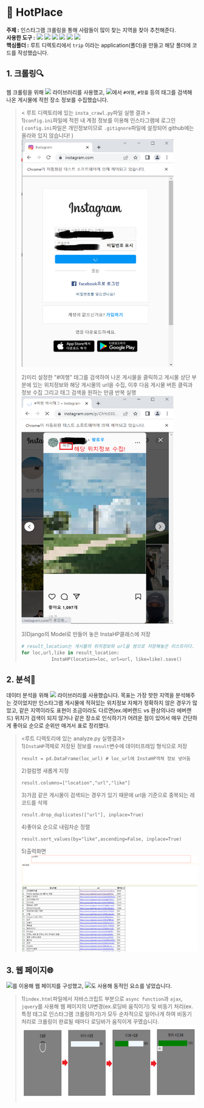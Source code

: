 # 🎉 HotPlace
<b>주제 :</b> 인스타그램 크롤링을 통해 사람들이 많이 찾는 지역을 찾아 추천해준다.               
<b>사용한 도구 :</b> <img src="https://img.shields.io/badge/Python-3776AB?style=flat-square&logo=python&logoColor=white"/> <img src="https://img.shields.io/badge/Django-092E20?style=flat-square&logo=django&logoColor=white"/> <img src="https://img.shields.io/badge/Selenium-43B02A?style=flat-square&logo=selenium&logoColor=white"/> <img src="https://img.shields.io/badge/Pandas-150458?style=flat-square&logo=pandas&logoColor=white"/> <img src="https://img.shields.io/badge/Javascript-F7DF1E?style=flat-square&logo=javascript&logoColor=black"/> <img src="https://img.shields.io/badge/Instagram-E4405F?style=flat-square&logo=instagram&logoColor=white"/>    
<b>핵심폴더 :</b> 루트 디렉토리에서 `trip` 이라는 application(폴더)을 만들고 해당 폴더에 코드를 작성했습니다.

## 1. 크롤링🔍️
웹 크롤링을 위해 <img src="https://img.shields.io/badge/Selenium-43B02A?style=flat-square&logo=selenium&logoColor=white"/> 라이브러리를 사용했고, <img src="https://img.shields.io/badge/Instagram-E4405F?style=flat-square&logo=instagram&logoColor=white"/>에서 `#여행`, `#핫플` 등의 태그를 검색해 나온 게시물에 적힌 장소 정보를 수집했습니다.

>< 루트 디렉토리에 있는 `insta_crawl.py`파일 실행 결과 >       
>1)`config.ini`파일에 적힌 내 계정 정보를 이용해 인스타그램에 로그인                
>( `config.ini`파일은 개인정보이므로 `.gitignore`파일에 설정되어 github에는 올라와 있지 않습니다! )            
><img src="https://github.com/SHINDongHyeo/HotPlace/blob/main/images/1.png" width="400" height="600"/>                   
>                     
>2)미리 설정한 "#여행" 태그를 검색하여 나온 게시물을 클릭하고 게시물 상단 부분에 있는 위치정보와 해당 게시물의 url을 수집, 이후 다음 게시물 버튼 클릭과 정보 수집 그리고 태그 검색을 원하는 만큼 반복 실행               
><img src="https://github.com/SHINDongHyeo/HotPlace/blob/main/images/2.png" width="400" height="600"/>              
>
>3)Django의 Model로 만들어 놓은 InstaHP클래스에 저장
>```python
># result_location는 게시물의 위치정보와 url을 쌍으로 저장해놓은 리스트이다.
>for loc,url,like in result_location:
>            InstaHP(location=loc, url=url, like=like).save()
>```




## 2. 분석🧐
데이터 분석을 위해 <img src="https://img.shields.io/badge/Pandas-150458?style=flat-square&logo=pandas&logoColor=white"/> 라이브러리를 사용했습니다. 목표는 가장 핫한 지역을 분석해주는 것이었지만 인스타그램 게시물에 적혀있는 위치정보 자체가 정확하지 않은 경우가 많았고, 같은 지역이라도 표현이 조금이라도 다르면(ex.에버랜드 vs 환상의나라 에버랜드) 위치가 검색이 되지 않거나 같은 장소로 인식하기가 어려운 점이 있어서 매우 간단하게 좋아요 순으로 순위만 매겨서 표로 정리했다.
> <루트 디렉토리에 있는 analyze.py 실행결과>                        
> 1)`InstaHP`객체로 저장된 정보를 `result`변수에 데이터프레임 형식으로 저장              
> ```
> result = pd.DataFrame(loc_url) # loc_url에 InstaHP객체 정보 넣어둠
> ```
> 2)컬럼명 새롭게 지정                  
> ```
> result.columns=["location","url","like"]
> ```                  
> 3)가끔 같은 게시물이 검색되는 경우가 있기 때문에 url을 기준으로 중복되는 레코드를 삭제                
> ```
> result.drop_duplicates(["url"], inplace=True)
> ```                 
> 4)좋아요 순으로 내림차순 정렬
> ```
> result.sort_values(by="like",ascending=False, inplace=True)
> ```           
> 5)출력화면            
> <img src="https://github.com/SHINDongHyeo/HotPlace/blob/main/images/%ED%8C%90%EB%8B%A4%EC%8A%A4%EA%B2%B0%EA%B3%BC.png"/>           


## 3. 웹 페이지🌐
<img src="https://img.shields.io/badge/Django-092E20?style=flat-square&logo=django&logoColor=white"/>를 이용해 웹 페이지를 구성했고, <img src="https://img.shields.io/badge/Javascript-F7DF1E?style=flat-square&logo=javascript&logoColor=black"/>도 사용해 동적인 요소를 넣었습니다.               
>1)`index.html`파일에서 자바스크립트 부분으로 `async function`과 `ajax`, `jquery`를 사용해 웹 페이지의 UI변경(ex.로딩바 움직이기) 및 비동기 처리(ex.특정 태그로 인스타그램 크롤링하기)가 모두 순차적으로 일어나게 하여 비동기 처리로 크롤링이 완료될 때마다 로딩바가 움직이게 꾸몄습니다.                
><img src="https://github.com/SHINDongHyeo/HotPlace/blob/main/images/3.png" width="800" height="200"/>
